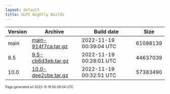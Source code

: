 ```yaml
---
layout: default
title: GLPI Nightly Builds
---
```


Version|Archive|Build date|Size
---|---|---|---
main|[main-914f7ca.tar.gz](main-914f7ca.tar.gz)|2022-11-19 00:39:04 UTC|61098139
9.5|[9.5-cb6d3eb.tar.gz](9.5-cb6d3eb.tar.gz)|2022-11-19 00:28:01 UTC|44637039
10.0|[10.0-dee2cbe.tar.gz](10.0-dee2cbe.tar.gz)|2022-11-19 00:32:51 UTC|57383490

<font size="1">Page generated on 2022-11-19 00:39:04 UTC</font>
